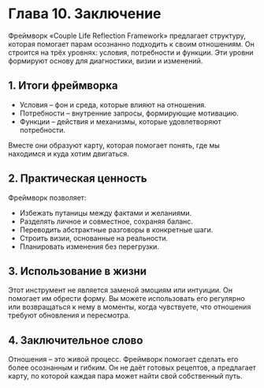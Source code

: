 # Глава 10. Заключение

Фреймворк «Couple Life Reflection Framework» предлагает структуру, которая помогает парам осознанно подходить к своим отношениям. Он строится на трёх уровнях: условия, потребности и функции. 
Эти уровни формируют основу для диагностики, визии и изменений.

## 1. Итоги фреймворка

- Условия – фон и среда, которые влияют на отношения.
- Потребности – внутренние запросы, формирующие мотивацию.
- Функции – действия и механизмы, которые удовлетворяют потребности.

Вместе они образуют карту, которая помогает понять, где мы находимся и куда хотим двигаться.

## 2. Практическая ценность

Фреймворк позволяет:

- Избежать путаницы между фактами и желаниями.
- Разделять личное и совместное, сохраняя баланс.
- Переводить абстрактные разговоры в конкретные шаги.
- Строить визии, основанные на реальности.
- Планировать изменения без перегрузки.

## 3. Использование в жизни

Этот инструмент не является заменой эмоциям или интуиции. Он помогает им обрести форму. Вы можете использовать его регулярно или возвращаться к нему в моменты, когда чувствуете, что отношения требуют обновления и пересмотра.

## 4. Заключительное слово

Отношения – это живой процесс. Фреймворк помогает сделать его более осознанным и гибким. Он не даёт готовых рецептов, а предлагает карту, по которой каждая пара может найти свой собственный путь.

